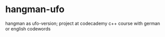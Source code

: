 # hangman-ufo

hangman as ufo-version; project at codecademy c++ course
with german or english codewords
